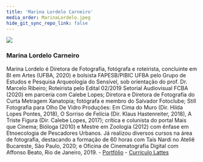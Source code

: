 ```yaml
---
title: 'Marina Lordelo Carneiro'
media_order: MarinaLordelo.jpeg
hide_git_sync_repo_link: false
---
```


![](MarinaLordelo.jpeg&resize=150,150&classes=right)

### Marina Lordelo Carneiro

Marina Lordelo é Diretora de Fotografia, fotógrafa e roteirista, concluinte em BI em Artes (UFBA, 2020) e bolsista FAPESB/PIBIC UFBA pelo Grupo de Estudos e Pesquisa Arqueologia do Sensível, sob orientação do prof. Dr. Marcelo Ribeiro; Roteirista pelo Edital 02/2019 Setorial Audiovisual FCBA (2020) em parceria com Calebe Lopes; Diretora e Diretora de Fotografia do Curta Metragem Xanatopia; fotógrafa e membro do Salvador Fotoclube; Still Fotografia para Olho De Vidro Produções: Em Cima do Muro (Dir. Hilda Lopes Pontes, 2018), O Sorriso de Felícia (Dir. Klaus Hastenreiter, 2018), A Triste Figura (Dir. Calebe Lopes, 2017); crítica e colunista do portal Mais que Cinema; Bióloga (2010) e Mestre em Zoologia (2012) com ênfase em Etnoecologia de Pescadores Urbanos. Já realizou diversos cursos na área de fotografia, destacando a formação de 60 horas com Taís Nardi no Ateliê Bucareste, São Paulo, 2020; e Oficina de Cinematografia Digital com Affonso Beato, Rio de Janeiro, 2019. - [Portfólio](https://marinalordelofot.myportfolio.com/portfolio-cinema-e-fotografia) - [Currículo Lattes](http://lattes.cnpq.br/9600349112217874)

